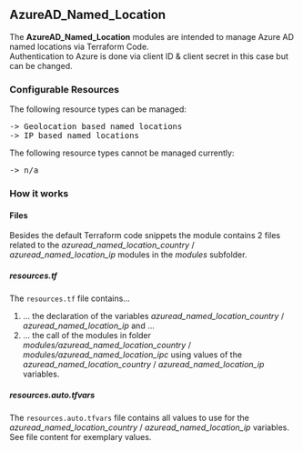 ## AzureAD_Named_Location

The <b>AzureAD_Named_Location</b> modules are intended to manage Azure AD named locations via Terraform Code.  
Authentication to Azure is done via client ID & client secret in this case but can be changed.

### Configurable Resources

The following resource types can be managed:

<pre>
-> Geolocation based named locations
-> IP based named locations
</pre>

The following resource types cannot be managed currently:

<pre>
-> n/a
</pre>

### How it works

#### Files

Besides the default Terraform code snippets the module contains 2 files related to the <i>azuread_named_location_country</i> / <i>azuread_named_location_ip</i> modules in the <i>modules</i> subfolder.

##### resources.tf

The <code>resources.tf</code> file contains...  
1) ... the declaration of the variables <i>azuread_named_location_country</i> / <i>azuread_named_location_ip</i> and ...
2) ... the call of the modules in folder <i>modules/azuread_named_location_country</i> / <i>modules/azuread_named_location_ipc</i> using values of the <i>azuread_named_location_country</i> / <i>azuread_named_location_ip</i> variables.

##### resources.auto.tfvars

The <code>resources.auto.tfvars</code> file contains all values to use for the <i>azuread_named_location_country</i> / <i>azuread_named_location_ip</i> variables. See file content for exemplary values.
